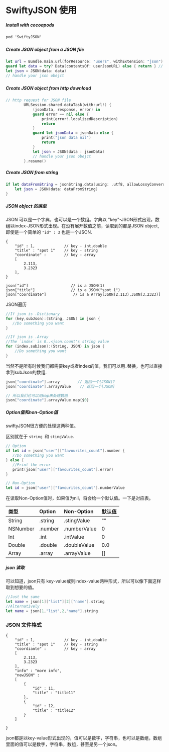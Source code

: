 # SwiftyJSON 使用

##### Install with cocoapods

```
pod 'SwiftyJSON'
```

##### 

##### Create JSON object from a JSON file

```swift
let url = Bundle.main.url(forResource: "users", withExtension: "json")
guard let data = try? Data(contentsOf: userJsonURL) else { return } // deal with nil 
let json = JSON(data: data)
// handle your json obejct
```

##### 

##### Create JSON object from http download

```swift
// http request for JSON file
        URLSession.shared.dataTask(with:url!) {
            (jsonData, response, error) in
            guard error == nil else {
                print(error!.localizedDescription)
                return
            }
            guard let jsonData = jsonData else {
                print("json data nil")
                return
            }
            let json = JSON(data : jsonData)
            // handle your json obejct
        }.resume()
```



##### Create JSON from string

```swift
if let dataFromString = jsonString.data(using: .utf8, allowLossyConversion: false) {
    let json = JSON(data: dataFromString)
}
```



##### JSON object 的类型

JSON 可以是一个字典，也可以是一个数组。字典以 "key"-JSON形式出现，数组以index-JSON形式出现。在没有展开数值之前，读取到的都是JSON object, 即使是一个简单的 `"id" : 3` 也是一个JSON.

```
{
    "id" : 1,             // key - int,double
    "title" : "spot 1"    // key - string
    "coordinate" :        // key - array
    [
        2.113,
        3.2323
    ],
}

json["id"]                   // is a JSON(1)
json["title"]                // is a JSON("spot 1")
json["coordinate"]            // is a Array[JSON(2.113),JSON(3.2323)]
```

JSON遍历

```swift
//If json is .Dictionary
for (key,subJson):(String, JSON) in json {
   //Do something you want
}

//If json is .Array
//The `index` is 0..<json.count's string value
for (index,subJson):(String, JSON) in json {
    //Do something you want
}
```

 当然不是所有时候我们都需要key或者index的值，我们可以用\_替换，也可以直接拿到subJson的数组.

```swift
json["coordinate"].array        // 返回一个[JSON]?
json["coordinate"].arrayValue    // 返回一个[JSON]

// 所以我们也可以用map来处理数组
json["coordinate"].arrayValue.map{$0}
```

##### Option值和non-Option值

 swiftyJSON很方便的处理这两种值。 

区别就在于 `string `和 `stingValue`. 

```swift
// Option
if let id = json["user"]["favourites_count"].number {
   //Do something you want
} else {
   //Print the error
   print(json["user"]["favourites_count"].error)
}

// Non-Option
let id = json["user"]["favourites_count"].numberValue
```

 在读取Non-Option值时，如果值为nil，将会给一个默认值。一下是对应表。

| 类型 | Option | Non-Option | 默认值 |
| :--- | :--- | :--- | :--- |
| String | .string | .stingValue | "" |
| NSNumber | .number | .numberValue | 0 |
| Int | .int | .intValue | 0 |
| Double | .double | .doubleValue | 0.0 |
| Array | .array | .arrayValue | \[\] |





##### json 读取

 可以知道，json只有 key-value或则index-value两种形式，所以可以像下面这样取到想要的值。

```swift
//Just the same
let name = json[1]["list"][2]["name"].string
//Alternatively
let name = json[1,"list",2,"name"].string
```



### JSON 文件格式

```
{
    "id" : 1,             // key - int,double
    "title" : "spot 1"    // key - string
    "coordiante" :        // key - array
    [
        2.113,
        3.2323
    ],
    "info" : "more info",
    "newJSON" :
    [
        {
            "id" : 11,
            "title" : "title11"
        },
        {
            "id" : 12,
            "title" : "title12"
        }
    ]
    
}
```

json都是以key-value形式出现的，值可以是数字，字符串，也可以是数组，数组里面的值可以是数字，字符串，数组，甚至是另一个json。



